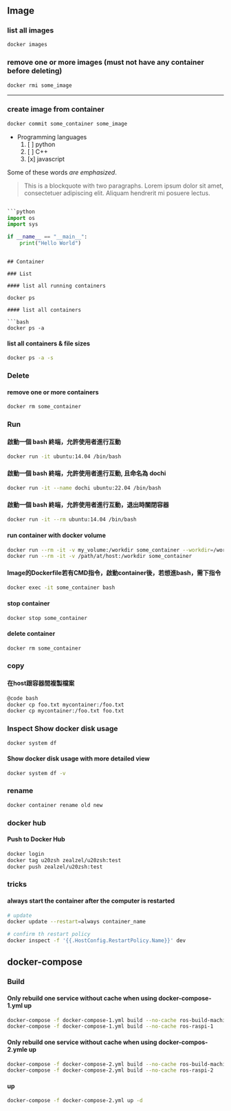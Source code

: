 #

## Image

### list all images

```bash
docker images
```

### remove one or more images (must not have any container before deleting)

```bash
docker rmi some_image
```

---

### create image from container

```bash
docker commit some_container some_image
```

- Programming languages
  1. [ ] python
  2. [ ] C++
  3. [x] javascript

Some of these words _are emphasized_.

> This is a blockquote with two paragraphs. Lorem ipsum dolor sit amet,
> consectetuer adipiscing elit. Aliquam hendrerit mi posuere lectus.

````python

```python
import os
import sys

if __name__ == "__main__":
    print("Hello World")
````

````

## Container

### List

#### list all running containers

docker ps

#### list all containers

```bash
docker ps -a
````

#### list all containers & file sizes

```bash
docker ps -a -s
```

### Delete

#### remove one or more containers

```bash
docker rm some_container
```

### Run

#### 啟動一個 bash 終端，允許使用者進行互動

```bash
docker run -it ubuntu:14.04 /bin/bash
```

#### 啟動一個 bash 終端，允許使用者進行互動, 且命名為 dochi

```bash
docker run -it --name dochi ubuntu:22.04 /bin/bash
```

#### 啟動一個 bash 終端，允許使用者進行互動，退出時關閉容器

```bash
docker run -it --rm ubuntu:14.04 /bin/bash
```

#### run container with docker volume

```bash
docker run --rm -it -v my_volume:/workdir some_container --workdir=/workdir
docker run --rm -it -v /path/at/host:/workdir some_container
```

#### Image的Dockerfile若有CMD指令，啟動container後，若想進bash，需下指令

```bash
docker exec -it some_container bash
```

#### stop container

```bash
docker stop some_container
```

#### delete container

```bash
docker rm some_container
```

### copy

#### 在host跟容器間複製檔案

```bash
@code bash
docker cp foo.txt mycontainer:/foo.txt
docker cp mycontainer:/foo.txt foo.txt
```

### Inspect Show docker disk usage

```bash
docker system df
```

#### Show docker disk usage with more detailed view

```bash
docker system df -v
```

### rename

```bash
docker container rename old new
```

### docker hub

#### Push to Docker Hub

```bash
docker login
docker tag u20zsh zealzel/u20zsh:test
docker push zealzel/u20zsh:test
```

### tricks

#### always start the container after the computer is restarted

```bash
# update
docker update --restart=always container_name

# confirm th restart policy
docker inspect -f '{{.HostConfig.RestartPolicy.Name}}' dev
```

## docker-compose

### Build

#### Only rebuild one service without cache when using docker-compose-1.yml up

```bash
docker-compose -f docker-compose-1.yml build --no-cache ros-build-machine
docker-compose -f docker-compose-1.yml build --no-cache ros-raspi-1
```

#### Only rebuild one service without cache when using docker-compos-2.ymle up

```bash
docker-compose -f docker-compose-2.yml build --no-cache ros-build-machine-lvim
docker-compose -f docker-compose-2.yml build --no-cache ros-raspi-2
```

#### up

```bash
docker-compose -f docker-compose-2.yml up -d
```
